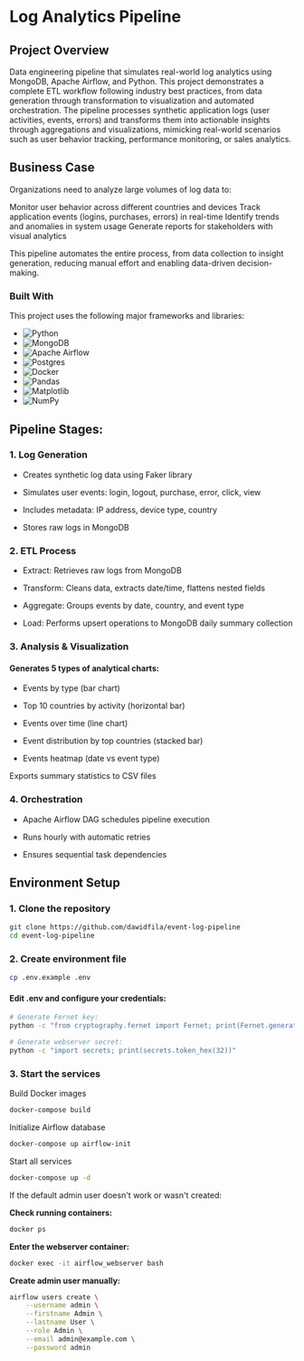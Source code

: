 # Log Analytics Pipeline

## Project Overview

Data engineering pipeline that simulates real-world log analytics using MongoDB, Apache Airflow, and Python. This project demonstrates a complete ETL workflow following industry best practices, from data generation through transformation to visualization and automated orchestration.
The pipeline processes synthetic application logs (user activities, events, errors) and transforms them into actionable insights through aggregations and visualizations, mimicking real-world scenarios such as user behavior tracking, performance monitoring, or sales analytics.

## Business Case

Organizations need to analyze large volumes of log data to:

Monitor user behavior across different countries and devices
Track application events (logins, purchases, errors) in real-time
Identify trends and anomalies in system usage
Generate reports for stakeholders with visual analytics

This pipeline automates the entire process, from data collection to insight generation, reducing manual effort and enabling data-driven decision-making.

### Built With

This project uses the following major frameworks and libraries:

* ![Python](https://img.shields.io/badge/python-3670A0?style=for-the-badge&logo=python&logoColor=ffdd54)
* ![MongoDB](https://img.shields.io/badge/MongoDB-%234ea94b.svg?style=for-the-badge&logo=mongodb&logoColor=white)
* ![Apache Airflow](https://img.shields.io/badge/Apache%20Airflow-017CEE?style=for-the-badge&logo=Apache%20Airflow&logoColor=white)
* ![Postgres](https://img.shields.io/badge/postgres-%23316192.svg?style=for-the-badge&logo=postgresql&logoColor=white)
* ![Docker](https://img.shields.io/badge/docker-%230db7ed.svg?style=for-the-badge&logo=docker&logoColor=white)
* ![Pandas](https://img.shields.io/badge/pandas-%23150458.svg?style=for-the-badge&logo=pandas&logoColor=white)
* ![Matplotlib](https://img.shields.io/badge/Matplotlib-%23ffffff.svg?style=for-the-badge&logo=Matplotlib&logoColor=black)
* ![NumPy](https://img.shields.io/badge/numpy-%23013243.svg?style=for-the-badge&logo=numpy&logoColor=white)

## Pipeline Stages:

### 1. Log Generation

- Creates synthetic log data using Faker library

- Simulates user events: login, logout, purchase, error, click, view

- Includes metadata: IP address, device type, country

- Stores raw logs in MongoDB


### 2. ETL Process

- Extract: Retrieves raw logs from MongoDB

- Transform: Cleans data, extracts date/time, flattens nested fields

- Aggregate: Groups events by date, country, and event type

- Load: Performs upsert operations to MongoDB daily summary collection


### 3. Analysis & Visualization

#### Generates 5 types of analytical charts:

- Events by type (bar chart)

- Top 10 countries by activity (horizontal bar)

- Events over time (line chart)

- Event distribution by top countries (stacked bar)

- Events heatmap (date vs event type)

Exports summary statistics to CSV files


### 4. Orchestration

- Apache Airflow DAG schedules pipeline execution

- Runs hourly with automatic retries

- Ensures sequential task dependencies

## Environment Setup

### 1. Clone the repository

```bash
git clone https://github.com/dawidfila/event-log-pipeline
cd event-log-pipeline
```

### 2. Create environment file

```bash
cp .env.example .env
```

#### Edit .env and configure your credentials:

```bash
# Generate Fernet key:
python -c "from cryptography.fernet import Fernet; print(Fernet.generate_key().decode())"

# Generate webserver secret:
python -c "import secrets; print(secrets.token_hex(32))"
```

### 3. Start the services

Build Docker images

```bash
docker-compose build
```

Initialize Airflow database 

```bash
docker-compose up airflow-init
```

Start all services

```bash
docker-compose up -d
```

If the default admin user doesn't work or wasn't created:

**Check running containers:**

```bash
docker ps
```
**Enter the webserver container:**

```bash
docker exec -it airflow_webserver bash
```

**Create admin user manually:**

```bash
airflow users create \
    --username admin \
    --firstname Admin \
    --lastname User \
    --role Admin \
    --email admin@example.com \
    --password admin
```